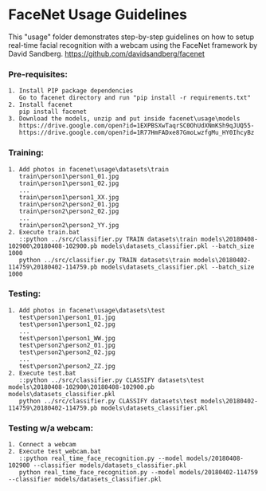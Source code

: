 # FaceNet Usage Guidelines

This "usage" folder demonstrates step-by-step guidelines on how to setup real-time facial recognition with a webcam using the FaceNet framework by David Sandberg. https://github.com/davidsandberg/facenet

### Pre-requisites:

	1. Install PIP package dependencies
	   Go to facenet directory and run "pip install -r requirements.txt"
	2. Install facenet 
	   pip install facenet
	3. Download the models, unzip and put inside facenet\usage\models
	   https://drive.google.com/open?id=1EXPBSXwTaqrSC0OhUdXNmKSh9qJUQ55-
	   https://drive.google.com/open?id=1R77HmFADxe87GmoLwzfgMu_HY0IhcyBz

### Training:

	1. Add photos in facenet\usage\datasets\train
	   train\person1\person1_01.jpg
	   train\person1\person1_02.jpg
	   ...
	   train\person1\person1_XX.jpg
	   train\person2\person2_01.jpg
	   train\person2\person2_02.jpg
	   ...
	   train\person2\person2_YY.jpg
	2. Execute train.bat
	   ::python ../src/classifier.py TRAIN datasets\train models\20180408-102900\20180408-102900.pb models\datasets_classifier.pkl --batch_size 1000
	   python ../src/classifier.py TRAIN datasets\train models\20180402-114759\20180402-114759.pb models\datasets_classifier.pkl --batch_size 1000

### Testing:

	1. Add photos in facenet\usage\datasets\test
	   test\person1\person1_01.jpg
	   test\person1\person1_02.jpg
	   ...
	   test\person1\person1_WW.jpg
	   test\person2\person2_01.jpg
	   test\person2\person2_02.jpg
	   ...
	   test\person2\person2_ZZ.jpg
	2. Execute test.bat
	   ::python ../src/classifier.py CLASSIFY datasets\test models\20180408-102900\20180408-102900.pb models\datasets_classifier.pkl
	   python ../src/classifier.py CLASSIFY datasets\test models\20180402-114759\20180402-114759.pb models\datasets_classifier.pkl

### Testing w/a webcam:
	1. Connect a webcam
	2. Execute test_webcam.bat
	   ::python real_time_face_recognition.py --model models/20180408-102900 --classifier models/datasets_classifier.pkl
	   python real_time_face_recognition.py --model models/20180402-114759 --classifier models/datasets_classifier.pkl

